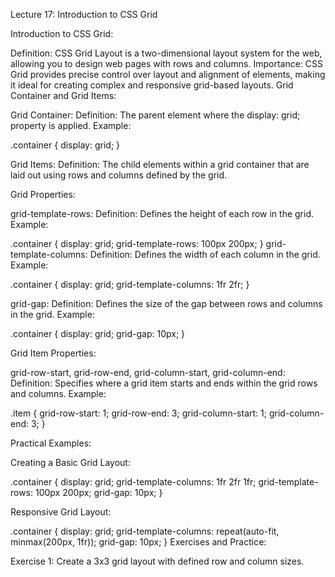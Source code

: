 Lecture 17: Introduction to CSS Grid

Introduction to CSS Grid:

Definition: CSS Grid Layout is a two-dimensional layout system for the web, allowing you to design web pages with rows and columns.
Importance: CSS Grid provides precise control over layout and alignment of elements, making it ideal for creating complex and responsive grid-based layouts.
Grid Container and Grid Items:

Grid Container:
Definition: The parent element where the display: grid; property is applied.
Example:

.container {
  display: grid;
}

Grid Items:
Definition: The child elements within a grid container that are laid out using rows and columns defined by the grid.

Grid Properties:

grid-template-rows:
Definition: Defines the height of each row in the grid.
Example:
 
.container {
  display: grid;
  grid-template-rows: 100px 200px;
}
grid-template-columns:
Definition: Defines the width of each column in the grid.
Example:

.container {
  display: grid;
  grid-template-columns: 1fr 2fr;
}

grid-gap:
Definition: Defines the size of the gap between rows and columns in the grid.
Example:

.container {
  display: grid;
  grid-gap: 10px;
}

Grid Item Properties:

grid-row-start, grid-row-end, grid-column-start, grid-column-end:
Definition: Specifies where a grid item starts and ends within the grid rows and columns.
Example:

.item {
  grid-row-start: 1;
  grid-row-end: 3;
  grid-column-start: 1;
  grid-column-end: 3;
}


Practical Examples:

Creating a Basic Grid Layout:

.container {
  display: grid;
  grid-template-columns: 1fr 2fr 1fr;
  grid-template-rows: 100px 200px;
  grid-gap: 10px;
}

Responsive Grid Layout:

.container {
  display: grid;
  grid-template-columns: repeat(auto-fit, minmax(200px, 1fr));
  grid-gap: 10px;
}
Exercises and Practice:

Exercise 1: Create a 3x3 grid layout with defined row and column sizes.
